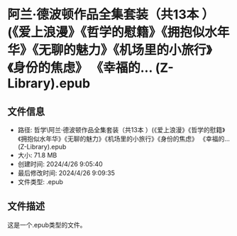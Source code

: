 ﻿# 阿兰·德波顿作品全集套装（共13本 ）(《爱上浪漫》《哲学的慰籍》《拥抱似水年华》《无聊的魅力》《机场里的小旅行》《身份的焦虑》 《幸福的... (Z-Library).epub

## 文件信息
- 路径: 哲学\阿兰·德波顿作品全集套装（共13本 ）(《爱上浪漫》《哲学的慰籍》《拥抱似水年华》《无聊的魅力》《机场里的小旅行》《身份的焦虑》 《幸福的... (Z-Library).epub
- 大小: 71.8 MB
- 创建时间: 2024/4/26 9:05:40
- 最后修改时间: 2024/4/26 9:09:35
- 文件类型: .epub

## 文件描述
这是一个.epub类型的文件。

